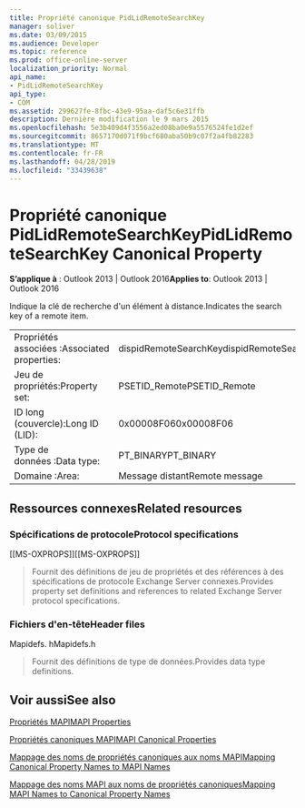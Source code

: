 ```yaml
---
title: Propriété canonique PidLidRemoteSearchKey
manager: soliver
ms.date: 03/09/2015
ms.audience: Developer
ms.topic: reference
ms.prod: office-online-server
localization_priority: Normal
api_name:
- PidLidRemoteSearchKey
api_type:
- COM
ms.assetid: 299627fe-8fbc-43e9-95aa-daf5c6e31ffb
description: Dernière modification le 9 mars 2015
ms.openlocfilehash: 5e3b409d4f3556a2ed08ba0e9a5576524fe1d2ef
ms.sourcegitcommit: 8657170d071f9bcf680aba50b9c07f2a4fb82283
ms.translationtype: MT
ms.contentlocale: fr-FR
ms.lasthandoff: 04/28/2019
ms.locfileid: "33439638"
---
```

# <a name="pidlidremotesearchkey-canonical-property"></a><span data-ttu-id="4758b-103">Propriété canonique PidLidRemoteSearchKey</span><span class="sxs-lookup"><span data-stu-id="4758b-103">PidLidRemoteSearchKey Canonical Property</span></span>

  
  
<span data-ttu-id="4758b-104">**S’applique à** : Outlook 2013 | Outlook 2016</span><span class="sxs-lookup"><span data-stu-id="4758b-104">**Applies to**: Outlook 2013 | Outlook 2016</span></span> 
  
<span data-ttu-id="4758b-105">Indique la clé de recherche d'un élément à distance.</span><span class="sxs-lookup"><span data-stu-id="4758b-105">Indicates the search key of a remote item.</span></span>
  
|||
|:-----|:-----|
|<span data-ttu-id="4758b-106">Propriétés associées :</span><span class="sxs-lookup"><span data-stu-id="4758b-106">Associated properties:</span></span>  <br/> |<span data-ttu-id="4758b-107">dispidRemoteSearchKey</span><span class="sxs-lookup"><span data-stu-id="4758b-107">dispidRemoteSearchKey</span></span>  <br/> |
|<span data-ttu-id="4758b-108">Jeu de propriétés:</span><span class="sxs-lookup"><span data-stu-id="4758b-108">Property set:</span></span>  <br/> |<span data-ttu-id="4758b-109">PSETID_Remote</span><span class="sxs-lookup"><span data-stu-id="4758b-109">PSETID_Remote</span></span>  <br/> |
|<span data-ttu-id="4758b-110">ID long (couvercle):</span><span class="sxs-lookup"><span data-stu-id="4758b-110">Long ID (LID):</span></span>  <br/> |<span data-ttu-id="4758b-111">0x00008F06</span><span class="sxs-lookup"><span data-stu-id="4758b-111">0x00008F06</span></span>  <br/> |
|<span data-ttu-id="4758b-112">Type de données :</span><span class="sxs-lookup"><span data-stu-id="4758b-112">Data type:</span></span>  <br/> |<span data-ttu-id="4758b-113">PT_BINARY</span><span class="sxs-lookup"><span data-stu-id="4758b-113">PT_BINARY</span></span>  <br/> |
|<span data-ttu-id="4758b-114">Domaine :</span><span class="sxs-lookup"><span data-stu-id="4758b-114">Area:</span></span>  <br/> |<span data-ttu-id="4758b-115">Message distant</span><span class="sxs-lookup"><span data-stu-id="4758b-115">Remote message</span></span>  <br/> |
   
## <a name="related-resources"></a><span data-ttu-id="4758b-116">Ressources connexes</span><span class="sxs-lookup"><span data-stu-id="4758b-116">Related resources</span></span>

### <a name="protocol-specifications"></a><span data-ttu-id="4758b-117">Spécifications de protocole</span><span class="sxs-lookup"><span data-stu-id="4758b-117">Protocol specifications</span></span>

<span data-ttu-id="4758b-118">[[MS-OXPROPS]]</span><span class="sxs-lookup"><span data-stu-id="4758b-118">[[MS-OXPROPS]]</span></span> 
  
> <span data-ttu-id="4758b-119">Fournit des définitions de jeu de propriétés et des références à des spécifications de protocole Exchange Server connexes.</span><span class="sxs-lookup"><span data-stu-id="4758b-119">Provides property set definitions and references to related Exchange Server protocol specifications.</span></span>
    
### <a name="header-files"></a><span data-ttu-id="4758b-120">Fichiers d'en-tête</span><span class="sxs-lookup"><span data-stu-id="4758b-120">Header files</span></span>

<span data-ttu-id="4758b-121">Mapidefs. h</span><span class="sxs-lookup"><span data-stu-id="4758b-121">Mapidefs.h</span></span>
  
> <span data-ttu-id="4758b-122">Fournit des définitions de type de données.</span><span class="sxs-lookup"><span data-stu-id="4758b-122">Provides data type definitions.</span></span>
    
## <a name="see-also"></a><span data-ttu-id="4758b-123">Voir aussi</span><span class="sxs-lookup"><span data-stu-id="4758b-123">See also</span></span>



[<span data-ttu-id="4758b-124">Propriétés MAPI</span><span class="sxs-lookup"><span data-stu-id="4758b-124">MAPI Properties</span></span>](mapi-properties.md)
  
[<span data-ttu-id="4758b-125">Propriétés canoniques MAPI</span><span class="sxs-lookup"><span data-stu-id="4758b-125">MAPI Canonical Properties</span></span>](mapi-canonical-properties.md)
  
[<span data-ttu-id="4758b-126">Mappage des noms de propriétés canoniques aux noms MAPI</span><span class="sxs-lookup"><span data-stu-id="4758b-126">Mapping Canonical Property Names to MAPI Names</span></span>](mapping-canonical-property-names-to-mapi-names.md)
  
[<span data-ttu-id="4758b-127">Mappage des noms MAPI aux noms de propriétés canoniques</span><span class="sxs-lookup"><span data-stu-id="4758b-127">Mapping MAPI Names to Canonical Property Names</span></span>](mapping-mapi-names-to-canonical-property-names.md)

